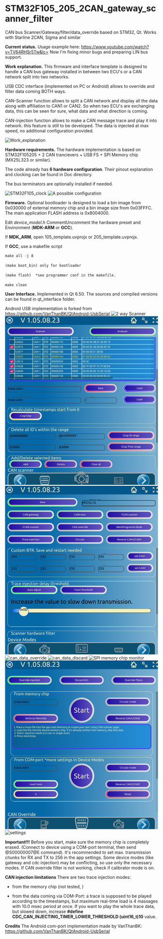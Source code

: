 # STM32F105_205_2CAN_gateway_scanner_filter
CAN bus Scanner/Gateway/filter/data_override based on STM32, Qt. Works with Starline 2CAN, Sigma and similar

**Current status.**
Usage example here:
https://www.youtube.com/watch?v=TV64RHSr5Tw&lc=
Now I'm fixing minor bugs and preparing LIN bus support. 


**Work explanation.**
This firmware and interface template is designed to handle a CAN bus gateway installed in between two ECU's or a CAN network split into two networks.

USB CDC interface (implemented on PC or Android) allows to override and filter data coming BOTH ways.

CAN-Scanner function allows to split a CAN network and display all the data along with affiliation to CAN1 or CAN2. So when two ECU's are exchanging data, this can be seen for sure, what data and what direction is coming.

CAN-injection function allows to make a CAN message trace and play it into network. this feature is still to be developed. The data is injected at max speed, no additional configuration provided.

![Work_explanation](Docs/Work_explanation.png)

**Hardware requirements.**
The hardware implementation is based on STM32F105205 + 2 CAN trancievers + USB FS + SPI Memory chip (MX25L323 or similar).

The code already has **6 hardware configuration**. Their pinout explanation and clocking can be found in Doc directory.

The bus terminators are optionally installed if needed.

![STM32F105_clock](Docs/Clock_Presets/105_schema.jpg)
![A possible configuration](Docs/Hardware_Presets/DEVICE_2CAN_TJA1042.png)

**Firmware.**
Optional bootloader is designed to load a bin image from 0x030000 of external memory chip and a bin image size from 0x03FFFC. The main application FLASH address is 0x8004000.

Edit *device_model.h* CommentUncomment  the hardware preset and Environment (**MDK-ARM** or **GCC**).

If **MDK_ARM**, open 105_template.uvprojx or 205_template.uvprojx.

If **GCC**, use a makefile script
```
make all -j 8

(make boot_bin) only for bootloader

(make flash)  *see programmer conf in the makefile.

make clean
```

**User Interface.**
Implemented in Qt 6.50. The sources and compiled versions can be found in qt_interface folder.

Android USB implementation is forked from https://github.com/VanThanBK/QtAndroid-UsbSerial
![2 way Scanner](Docs/can_monitor.png)
![can_trace](Docs/can_trace.png)
![device_modes](Docs/device_modes.png)
![can_data_override](Docs/can_data_override.png)
![can_data_discard](Docs/can_data_discard.png)
![SPI memory chip monitor](Docs/memory_monitor.png)
![play_trace](Docs/play_trace.png)
![settings](Docs/settings.png)

**Important!!!**
Before you start, make sure the memory chip is completely erased. (Connect to device using a COM-port terminal, then send @S00000007@E command).
It's recommended to set max. transmission chunks for RX and TX to 256 in the app settings.
Some device modes (like gateway and cdc injection) may be conflicting, so use only the necessary modes.
If CAN override filter is not working, check if calibrator mode is on. 

**CAN injection limitations**
There are two trace injection modes: 
- from the memory chip (not tested, )

- from the data coming via COM-Port:
a trace is supposed to be played according to the timestamps, but maximum real-time load is 4 massages with 10.0 msec period at once.
If you want to play the whole trace data, but slowed down, increase **#define CDC_CAN_INJECTING_TIMER_LOWER_THRESHOLD (uint16_t)10** value.

**Credits**
The Android com-port implementation made by VanThanBK: https://github.com/VanThanBK/QtAndroid-UsbSerial


